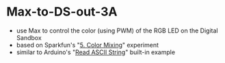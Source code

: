 # Max-to-DS-out-3A

- use Max to control the color (using PWM) of the RGB LED on the Digital Sandbox
- based on Sparkfun's "[5. Color Mixing](https://learn.sparkfun.com/tutorials/digital-sandbox-arduino-companion/5-color-mixing)" experiment
- similar to Arduino's "[Read ASCII String](https://docs.arduino.cc/built-in-examples/communication/ReadASCIIString)" built-in example
